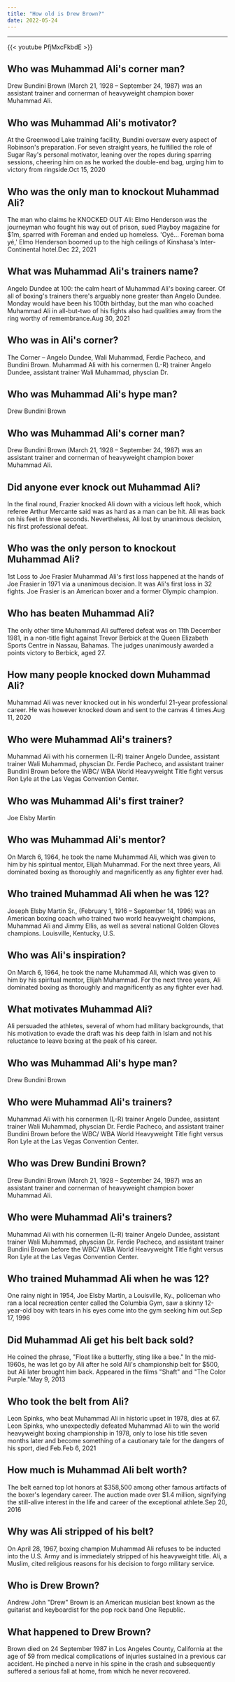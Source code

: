 ```yaml
---
title: "How old is Drew Brown?"
date: 2022-05-24
---
```


---
{{< youtube PfjMxcFkbdE >}}
## Who was Muhammad Ali's corner man?
Drew Bundini Brown (March 21, 1928 – September 24, 1987) was an assistant trainer and cornerman of heavyweight champion boxer Muhammad Ali.

## Who was Muhammad Ali's motivator?
At the Greenwood Lake training facility, Bundini oversaw every aspect of Robinson's preparation. For seven straight years, he fulfilled the role of Sugar Ray's personal motivator, leaning over the ropes during sparring sessions, cheering him on as he worked the double-end bag, urging him to victory from ringside.Oct 15, 2020

## Who was the only man to knockout Muhammad Ali?
The man who claims he KNOCKED OUT Ali: Elmo Henderson was the journeyman who fought his way out of prison, sued Playboy magazine for $1m, sparred with Foreman and ended up homeless. 'Oyé... Foreman boma yé,' Elmo Henderson boomed up to the high ceilings of Kinshasa's Inter-Continental hotel.Dec 22, 2021

## What was Muhammad Ali's trainers name?
Angelo Dundee at 100: the calm heart of Muhammad Ali's boxing career. Of all of boxing's trainers there's arguably none greater than Angelo Dundee. Monday would have been his 100th birthday, but the man who coached Muhammad Ali in all-but-two of his fights also had qualities away from the ring worthy of remembrance.Aug 30, 2021

## Who was in Ali's corner?
The Corner – Angelo Dundee, Wali Muhammad, Ferdie Pacheco, and Bundini Brown. Muhammad Ali with his cornermen (L-R) trainer Angelo Dundee, assistant trainer Wali Muhammad, physcian Dr.

## Who was Muhammad Ali's hype man?
Drew Bundini Brown

## Who was Muhammad Ali's corner man?
Drew Bundini Brown (March 21, 1928 – September 24, 1987) was an assistant trainer and cornerman of heavyweight champion boxer Muhammad Ali.

## Did anyone ever knock out Muhammad Ali?
In the final round, Frazier knocked Ali down with a vicious left hook, which referee Arthur Mercante said was as hard as a man can be hit. Ali was back on his feet in three seconds. Nevertheless, Ali lost by unanimous decision, his first professional defeat.

## Who was the only person to knockout Muhammad Ali?
1st Loss to Joe Frasier Muhammad Ali's first loss happened at the hands of Joe Frasier in 1971 via a unanimous decision. It was Ali's first loss in 32 fights. Joe Frasier is an American boxer and a former Olympic champion.

## Who has beaten Muhammad Ali?
The only other time Muhammad Ali suffered defeat was on 11th December 1981, in a non-title fight against Trevor Berbick at the Queen Elizabeth Sports Centre in Nassau, Bahamas. The judges unanimously awarded a points victory to Berbick, aged 27.

## How many people knocked down Muhammad Ali?
Muhammad Ali was never knocked out in his wonderful 21-year professional career. He was however knocked down and sent to the canvas 4 times.Aug 11, 2020

## Who were Muhammad Ali's trainers?
Muhammad Ali with his cornermen (L-R) trainer Angelo Dundee, assistant trainer Wali Muhammad, physcian Dr. Ferdie Pacheco, and assistant trainer Bundini Brown before the WBC/ WBA World Heavyweight Title fight versus Ron Lyle at the Las Vegas Convention Center.

## Who was Muhammad Ali's first trainer?
Joe Elsby Martin

## Who was Muhammad Ali's mentor?
On March 6, 1964, he took the name Muhammad Ali, which was given to him by his spiritual mentor, Elijah Muhammad. For the next three years, Ali dominated boxing as thoroughly and magnificently as any fighter ever had.

## Who trained Muhammad Ali when he was 12?
Joseph Elsby Martin Sr., (February 1, 1916 – September 14, 1996) was an American boxing coach who trained two world heavyweight champions, Muhammad Ali and Jimmy Ellis, as well as several national Golden Gloves champions. Louisville, Kentucky, U.S.

## Who was Ali's inspiration?
On March 6, 1964, he took the name Muhammad Ali, which was given to him by his spiritual mentor, Elijah Muhammad. For the next three years, Ali dominated boxing as thoroughly and magnificently as any fighter ever had.

## What motivates Muhammad Ali?
Ali persuaded the athletes, several of whom had military backgrounds, that his motivation to evade the draft was his deep faith in Islam and not his reluctance to leave boxing at the peak of his career.

## Who was Muhammad Ali's hype man?
Drew Bundini Brown

## Who were Muhammad Ali's trainers?
Muhammad Ali with his cornermen (L-R) trainer Angelo Dundee, assistant trainer Wali Muhammad, physcian Dr. Ferdie Pacheco, and assistant trainer Bundini Brown before the WBC/ WBA World Heavyweight Title fight versus Ron Lyle at the Las Vegas Convention Center.

## Who was Drew Bundini Brown?
Drew Bundini Brown (March 21, 1928 – September 24, 1987) was an assistant trainer and cornerman of heavyweight champion boxer Muhammad Ali.

## Who were Muhammad Ali's trainers?
Muhammad Ali with his cornermen (L-R) trainer Angelo Dundee, assistant trainer Wali Muhammad, physcian Dr. Ferdie Pacheco, and assistant trainer Bundini Brown before the WBC/ WBA World Heavyweight Title fight versus Ron Lyle at the Las Vegas Convention Center.

## Who trained Muhammad Ali when he was 12?
One rainy night in 1954, Joe Elsby Martin, a Louisville, Ky., policeman who ran a local recreation center called the Columbia Gym, saw a skinny 12-year-old boy with tears in his eyes come into the gym seeking him out.Sep 17, 1996

## Did Muhammad Ali get his belt back sold?
He coined the phrase, "Float like a butterfly, sting like a bee." In the mid-1960s, he was let go by Ali after he sold Ali's championship belt for $500, but Ali later brought him back. Appeared in the films "Shaft" and "The Color Purple."May 9, 2013

## Who took the belt from Ali?
Leon Spinks, who beat Muhammad Ali in historic upset in 1978, dies at 67. Leon Spinks, who unexpectedly defeated Muhammad Ali to win the world heavyweight boxing championship in 1978, only to lose his title seven months later and become something of a cautionary tale for the dangers of his sport, died Feb.Feb 6, 2021

## How much is Muhammad Ali belt worth?
The belt earned top lot honors at $358,500 among other famous artifacts of the boxer's legendary career. The auction made over $1.4 million, signifying the still-alive interest in the life and career of the exceptional athlete.Sep 20, 2016

## Why was Ali stripped of his belt?
On April 28, 1967, boxing champion Muhammad Ali refuses to be inducted into the U.S. Army and is immediately stripped of his heavyweight title. Ali, a Muslim, cited religious reasons for his decision to forgo military service.

## Who is Drew Brown?
Andrew John "Drew" Brown is an American musician best known as the guitarist and keyboardist for the pop rock band One Republic.

## What happened to Drew Brown?
Brown died on 24 September 1987 in Los Angeles County, California at the age of 59 from medical complications of injuries sustained in a previous car accident. He pinched a nerve in his spine in the crash and subsequently suffered a serious fall at home, from which he never recovered.

